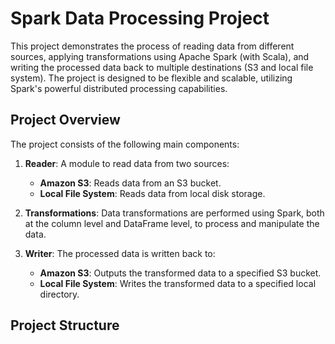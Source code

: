 # Spark Data Processing Project

This project demonstrates the process of reading data from different sources, applying transformations using Apache Spark (with Scala), and writing the processed data back to multiple destinations (S3 and local file system). The project is designed to be flexible and scalable, utilizing Spark's powerful distributed processing capabilities.

## Project Overview

The project consists of the following main components:

1. **Reader**: A module to read data from two sources:
   - **Amazon S3**: Reads data from an S3 bucket.
   - **Local File System**: Reads data from local disk storage.

2. **Transformations**: Data transformations are performed using Spark, both at the column level and DataFrame level, to process and manipulate the data.

3. **Writer**: The processed data is written back to:
   - **Amazon S3**: Outputs the transformed data to a specified S3 bucket.
   - **Local File System**: Writes the transformed data to a specified local directory.

## Project Structure



